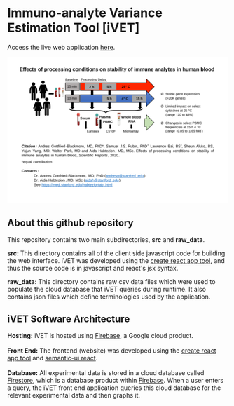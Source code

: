 # Immuno-analyte Variance Estimation Tool [iVET] 

Access the live web application [here](https://immuno19.web.app/). 

<img src="./img/graphic_final.svg">

## About this github repository 

This repository contains two main subdirectories, <b>src</b> and <b>raw_data</b>.  

<b>src: </b>
This directory contains all of the client side javascript code for building the web interface. iVET was developed using the [create react app tool](https://github.com/facebook/create-react-app), and thus
the source code is in javascript and react's jsx syntax.

<b>raw_data: </b>
This directory contains raw csv data files which were used to populate the cloud database that iVET queries during runtime. It also contains json files which define terminologies used by the application. 

## iVET Software Architecture 

<b>Hosting:</b> iVET is hosted using [Firebase](https://firebase.google.com/), a Google cloud product. <br /><br />
<b>Front End:</b> The frontend (website) was developed using the [create react app tool](https://github.com/facebook/create-react-app) and [semantic-ui react](https://react.semantic-ui.com/). <br /><br />
<b>Database:</b> All experimental data is stored in a cloud database called [Firestore](https://firebase.google.com/docs/firestore), which is a database product within [Firebase](https://firebase.google.com/). When a user enters a query, the iVET front end application queries this cloud database for the relevant experimental data and then graphs it. <br /> <br />






